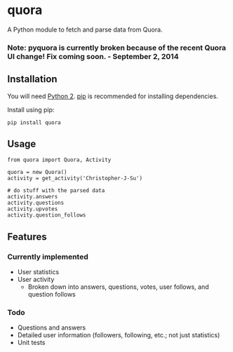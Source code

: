 # quora

A Python module to fetch and parse data from Quora.

### Note: pyquora is currently broken because of the recent Quora UI change! Fix coming soon. - September 2, 2014

## Installation
You will need [Python 2](https://www.python.org/download/). [pip](http://pip.readthedocs.org/en/latest/installing.html) is recommended for installing dependencies.

Install using pip:

    pip install quora

## Usage

    from quora import Quora, Activity

    quora = new Quora()
    activity = get_activity('Christopher-J-Su')

    # do stuff with the parsed data
    activity.answers
    activity.questions
    activity.upvotes
    activity.question_follows

## Features
### Currently implemented
* User statistics
* User activity
    * Broken down into answers, questions, votes, user follows, and question follows

### Todo
* Questions and answers
* Detailed user information (followers, following, etc.; not just statistics)
* Unit tests
